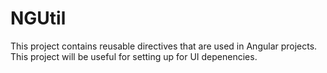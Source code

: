 # NGUtil
This project contains reusable directives that are used in Angular projects. This project will be useful for setting up for UI depenencies.
